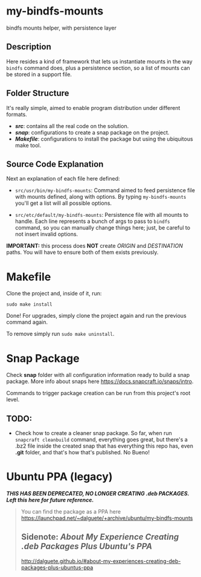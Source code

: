 # my-bindfs-mounts

bindfs mounts helper, with persistence layer

## Description

Here resides a kind of framework that lets us instantiate mounts in the way `bindfs` command does, plus a persistence section, so a list of mounts can be stored in a support file.

## Folder Structure

It's really simple, aimed to enable program distribution under different formats. 

- ***src***: contains all the real code on the solution.
- ***snap***: configurations to create a snap package on the project.
- ***Makefile***: configurations to install the package but using the ubiquitous make tool.

## Source Code Explanation

Next an explanation of each file here defined:

* `src/usr/bin/my-bindfs-mounts`: Command aimed to feed persistence file with mounts defined, along with options. By typing `my-bindfs-mounts` you'll get a list will all possible options.

* `src/etc/default/my-bindfs-mounts`: Persistence file with all mounts to handle. Each line represents a bunch of args to pass to `bindfs` command, so you can manually change things here; just, be careful to not insert invalid options.

**IMPORTANT:** this process does **NOT** create *ORIGIN* and *DESTINATION* paths. You will have to ensure both of them exists previously.

# Makefile

Clone the project and, inside of it, run:

```
sudo make install
```

Done! For upgrades, simply clone the project again and run the previous command again.

To remove simply run `sudo make uninstall`.

# Snap Package

Check **snap** folder with all configuration information ready to build a snap package. More info about snaps here https://docs.snapcraft.io/snaps/intro.

Commands to trigger package creation can be run from this project's root level.

## TODO:
- Check how to create a cleaner snap package. So far, when run `snapcraft cleanbuild` command, everything goes great, but there's a .bz2 file inside the created snap that has everything this repo has, even **.git** folder, and that's how that's published. No Bueno!

# Ubuntu PPA (legacy)

***THIS HAS BEEN DEPRECATED, NO LONGER CREATING .deb PACKAGES.***
***<br/>Left this here for future reference.***

> You can find the package as a PPA here https://launchpad.net/~dalguete/+archive/ubuntu/my-bindfs-mounts
> 
> ## Sidenote: *About My Experience Creating .deb Packages Plus Ubuntu's PPA*
> 
> http://dalguete.github.io/#about-my-experiences-creating-deb-packages-plus-ubuntus-ppa
